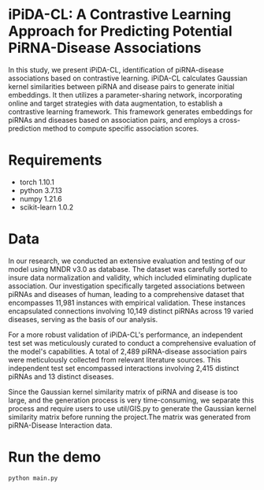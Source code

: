 # iPiDA-CL: A Contrastive Learning Approach for Predicting Potential PiRNA-Disease Associations
In this study, we present iPiDA-CL, identification of piRNA-disease associations based on contrastive learning.  iPiDA-CL calculates Gaussian kernel similarities between piRNA and disease pairs to generate initial embeddings. It then utilizes a parameter-sharing network, incorporating online and target strategies with data augmentation, to establish a contrastive learning framework. This framework generates embeddings for piRNAs and diseases based on association pairs, and employs a cross-prediction method to compute specific association scores.
# Requirements
- torch 1.10.1
- python 3.7.13
- numpy 1.21.6
- scikit-learn 1.0.2
# Data
In our research, we conducted an extensive evaluation and testing of our model using MNDR v3.0 as database. The dataset was carefully sorted to insure data normalization and validity, which included eliminating duplicate association. Our investigation specifically targeted associations between piRNAs and diseases of human, leading to a comprehensive dataset that encompasses 11,981 instances with empirical validation. These instances encapsulated connections involving 10,149 distinct piRNAs across 19 varied diseases, serving as the basis of our analysis.

For a more robust validation of iPiDA-CL's performance, an independent test set was meticulously curated to conduct a comprehensive evaluation of the model's capabilities. A total of 2,489 piRNA-disease association pairs were meticulously collected from relevant literature sources. This independent test set encompassed interactions involving 2,415 distinct piRNAs and 13 distinct diseases.

Since the Gaussian kernel similarity matrix of piRNA and disease is too large, and the generation process is very time-consuming, we separate this process and require users to use util/GIS.py to generate the Gaussian kernel similarity matrix before running the project.The matrix was generated from piRNA-Disease Interaction data.
# Run the demo
```
python main.py
```
